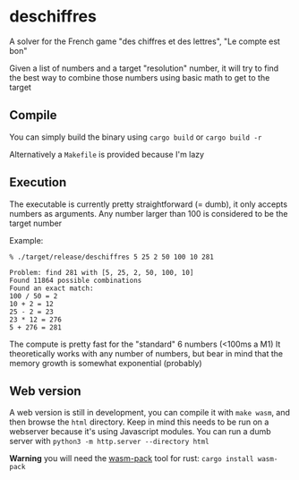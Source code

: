 # deschiffres
A solver for the French game "des chiffres et des lettres", "Le compte est bon"

Given a list of numbers and a target "resolution" number, it will try to find the best way to combine those numbers using basic math to get to the target

## Compile

You can simply build the binary using `cargo build` or `cargo build -r`

Alternatively a `Makefile` is provided because I'm lazy


## Execution

The executable is currently pretty straightforward (= dumb), it only accepts numbers as arguments.
Any number larger than 100 is considered to be the target number

Example:
```
% ./target/release/deschiffres 5 25 2 50 100 10 281

Problem: find 281 with [5, 25, 2, 50, 100, 10]
Found 11864 possible combinations
Found an exact match:
100 / 50 = 2
10 + 2 = 12
25 - 2 = 23
23 * 12 = 276
5 + 276 = 281
```

The compute is pretty fast for the "standard" 6 numbers (<100ms a M1)
It theoretically works with any number of numbers, but bear in mind that the memory growth is somewhat exponential (probably)


## Web version

A web version is still in development, you can compile it with `make wasm`, and then browse the `html` directory.
Keep in mind this needs to be run on a webserver because it's using Javascript modules. You can run a dumb server with `python3 -m http.server --directory html`

**Warning** you will need the [wasm-pack](https://rustwasm.github.io/wasm-pack/) tool for rust: `cargo install wasm-pack`